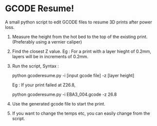 # GCODE Resume!
A small python script to edit GCODE files to resume 3D prints after power loss.

1. Measure the height from the hot bed to the top of the existing print. (Preferably using a vernier caliper)
2. Find the closest Z value. Eg : For a print with a layer hieght of 0.2mm, layers will be in increments of 0.2mm.
3. Run the script,
    Syntax : 
    
    python gcoderesume.py -i [input gcode file] -z [layer height]

    Eg : If your print failed at Z26.8,
    
    python gcoderesume.py -i EBA3_004.gcode -z 26.8
    
4. Use the generated gcode file to start the print.
5. If you want to change the temps etc, you can easily change from the script.
